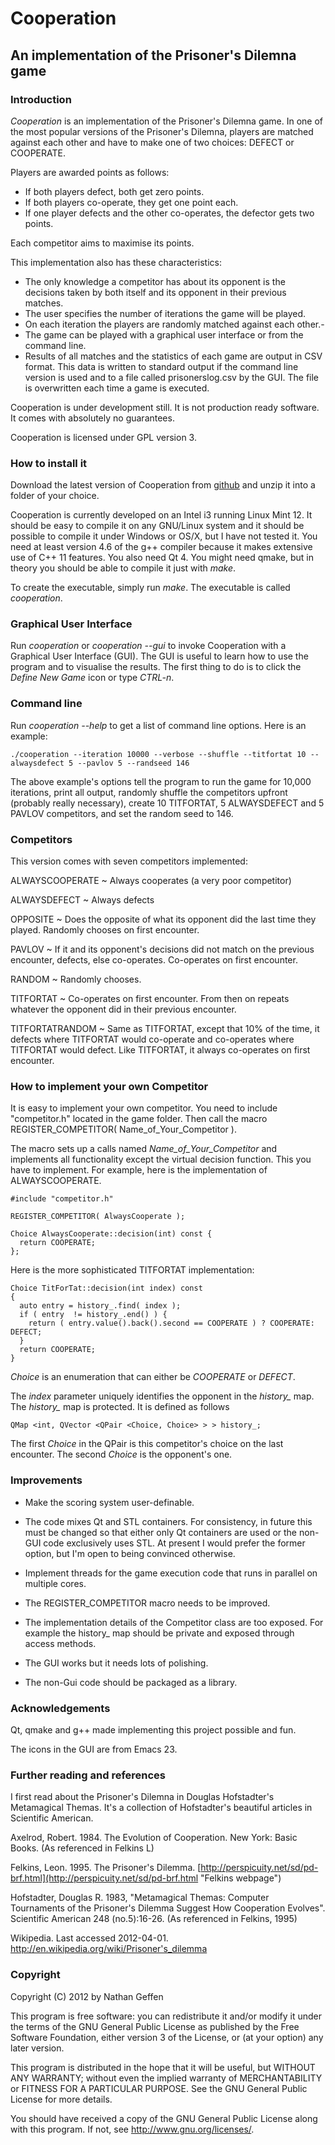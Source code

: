 # Cooperation

## An implementation of the Prisoner's Dilemna game

### Introduction

*Cooperation* is an implementation of the Prisoner's Dilemna game. In one of the most popular versions of the Prisoner's Dilemna, players are matched against each other and have to make one of two choices: DEFECT or COOPERATE. 

Players are awarded points as follows:

- If both players defect, both get zero points.
- If both players co-operate, they get one point each.
- If one player defects and the other co-operates, the defector gets two points.

Each competitor aims to maximise its points.

This implementation also has these characteristics:

- The only knowledge a competitor has about its opponent is the decisions taken by both itself and its opponent in their previous matches.
- The user specifies the number of iterations the game will be played.
- On each iteration the players are randomly matched against each other.- 
- The game can be played with a graphical user interface or from the command line.
- Results of all matches and the statistics of each game are output in CSV format. This data is written to standard output if the command line version is used and to a file called prisonerslog.csv by the GUI. The file is overwritten each time a game is executed.

Cooperation is under development still. It is not production ready software. It comes with absolutely no guarantees.

Cooperation is licensed under GPL version 3.

### How to install it

Download the latest version of Cooperation from [github](https://github.com/nathangeffen/Cooperation "Cooperation on github") and unzip it into a folder of your choice.

Cooperation is currently developed on an Intel i3 running Linux Mint 12. It should be easy to compile it on any GNU/Linux system and it should be possible to compile it under Windows or OS/X, but I have not tested it. You need at least version 4.6 of the g++ compiler because it makes extensive use of C++ 11 features. You also need Qt 4. You might need qmake, but in theory you should be able to compile it just with *make*.

To create the executable, simply run *make*. The executable is called *cooperation*. 

### Graphical User Interface

Run *cooperation* or *cooperation --gui* to invoke Cooperation with a Graphical User Interface (GUI). The GUI is useful to learn how to use the program and to visualise the results. The first thing to do is to click the *Define New Game* icon or type *CTRL-n*. 

### Command line

Run *cooperation --help* to get a list of command line options. Here is an example:

    ./cooperation --iteration 10000 --verbose --shuffle --titfortat 10 --alwaysdefect 5 --pavlov 5 --randseed 146

The above example's options tell the program to run the game for 10,000 iterations, print all output, randomly shuffle the competitors upfront (probably really necessary), create 10 TITFORTAT, 5 ALWAYSDEFECT and 5 PAVLOV competitors, and set the random seed to 146.

### Competitors

This version comes with seven competitors implemented:

ALWAYSCOOPERATE
  ~ Always cooperates (a very poor competitor)

ALWAYSDEFECT
  ~ Always defects

OPPOSITE
  ~ Does the opposite of what its opponent did the last time they played. Randomly chooses on first encounter.

PAVLOV
  ~ If it and its opponent's decisions did not match on the previous encounter, defects, else co-operates. Co-operates on first encounter.
  
RANDOM
  ~ Randomly chooses.
 
TITFORTAT
  ~ Co-operates on first encounter. From then on repeats whatever the opponent did in their previous encounter. 
 
TITFORTATRANDOM
  ~ Same as TITFORTAT, except that 10% of the time, it defects where TITFORTAT would co-operate and co-operates where TITFORTAT would defect. Like TITFORTAT, it always co-operates on first encounter.
  
### How to implement your own Competitor
  
It is easy to implement your own competitor. You need to include "competitor.h" located in the game folder. Then call the macro REGISTER_COMPETITOR( Name_of_Your_Competitor ).

The macro sets up a calls named *Name_of_Your_Competitor* and implements all functionality except the virtual decision function. This you have to implement. For example, here is the implementation of ALWAYSCOOPERATE.

    #include "competitor.h"
    
    REGISTER_COMPETITOR( AlwaysCooperate );
   
    Choice AlwaysCooperate::decision(int) const {
      return COOPERATE;
    };
    
Here is the more sophisticated TITFORTAT implementation:

    Choice TitForTat::decision(int index) const
    {
      auto entry = history_.find( index );
      if ( entry  != history_.end() ) {
        return ( entry.value().back().second == COOPERATE ) ? COOPERATE: DEFECT;
      }
      return COOPERATE;
    }


*Choice* is an enumeration that can either be *COOPERATE* or *DEFECT*.

The *index* parameter uniquely identifies the opponent in the *history_* map.
The *history_* map is protected. It is defined as follows

    QMap <int, QVector <QPair <Choice, Choice> > > history_;

The first *Choice* in the QPair is this competitor's choice on the last encounter. The second *Choice* is the opponent's one.

### Improvements

- Make the scoring system user-definable.

- The code mixes Qt and STL containers. For consistency, in future this must be changed so that either only Qt containers are used or the non-GUI code exclusively uses STL. At present I would prefer the former option, but I'm open to being convinced otherwise.

- Implement threads for the game execution code that runs in parallel on multiple cores.

- The REGISTER_COMPETITOR macro needs to be improved.

- The implementation details of the Competitor class are too exposed. For example the history_ map should be private and exposed through access methods. 

- The GUI works but it needs lots of polishing.

- The non-Gui code should be packaged as a library.

### Acknowledgements

Qt, qmake and g++ made implementing this project possible and fun.

The icons in the GUI are from Emacs 23.

### Further reading and references

I first read about the Prisoner's Dilemna in Douglas Hofstadter's Metamagical Themas. It's a collection of Hofstadter's beautiful articles in Scientific American.

Axelrod, Robert. 1984. The Evolution of Cooperation. New York: Basic Books. (As referenced in Felkins L)

Felkins, Leon. 1995. The Prisoner's Dilemma. [http://perspicuity.net/sd/pd-brf.html](http://perspicuity.net/sd/pd-brf.html "Felkins webpage")

Hofstadter, Douglas R. 1983, "Metamagical Themas: Computer Tournaments of the Prisoner's Dilemma Suggest How Cooperation Evolves". Scientific American 248 (no.5):16-26. (As referenced in Felkins, 1995)

Wikipedia. Last accessed 2012-04-01. http://en.wikipedia.org/wiki/Prisoner's_dilemma

### Copyright

 Copyright (C) 2012 by Nathan Geffen 

This program is free software: you can redistribute it and/or modify
it under the terms of the GNU General Public License as published by
the Free Software Foundation, either version 3 of the License, or
(at your option) any later version.

This program is distributed in the hope that it will be useful,
but WITHOUT ANY WARRANTY; without even the implied warranty of
MERCHANTABILITY or FITNESS FOR A PARTICULAR PURPOSE.  See the
GNU General Public License for more details.

You should have received a copy of the GNU General Public License
along with this program.  If not, see <http://www.gnu.org/licenses/>.

